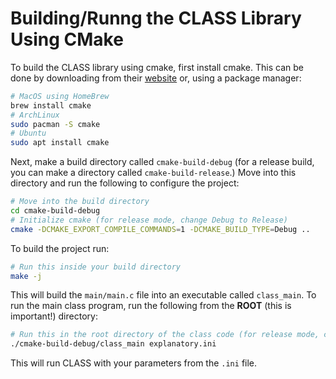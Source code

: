 # Building/Runng the CLASS Library Using CMake

To build the CLASS library using cmake, first install cmake.
This can be done by downloading from their [website](https://cmake.org) or,
using a package manager:
```bash
# MacOS using HomeBrew
brew install cmake
# ArchLinux
sudo pacman -S cmake
# Ubuntu
sudo apt install cmake
```
Next, make a build directory called `cmake-build-debug` (for a release build,
you can make a directory called `cmake-build-release`.) Move into this directory
and run the following to configure the project:
```bash
# Move into the build directory
cd cmake-build-debug
# Initialize cmake (for release mode, change Debug to Release)
cmake -DCMAKE_EXPORT_COMPILE_COMMANDS=1 -DCMAKE_BUILD_TYPE=Debug ..
```
To build the project run:
```bash
# Run this inside your build directory
make -j
```
This will build the `main/main.c` file into an executable called `class_main`.
To run the main class program, run the following from the **ROOT** (this is
important!) directory:
```bash
# Run this in the root directory of the class code (for release mode, change debug to release)
./cmake-build-debug/class_main explanatory.ini
```
This will run CLASS with your parameters from the `.ini` file.

